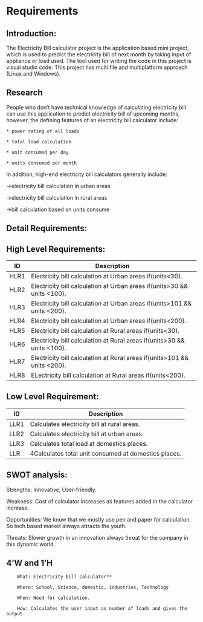 
# Requirements

## Introduction:  
The Electricity Bill calculator project is the application based mini project, which 
is used to predict the electricity bill of next month by taking input of appliance or load used. The tool used for writing the code in this project is visual studio code. This project has multi file and multiplatform approach (Linux and Windows).

## Research

People who don’t have technical knowledge of calculating electricity bill can use this application to predict electricity bill of upcoming months, however, the defining features of an electricity bill calculator include:

    * power rating of all loads

    * total load calculation

    * unit consumed per day

    * units consumed per month

In addition, high-end electricity bill calculators generally include:

->electricity bill calculation in urban areas

->electricity bill calculation in rural areas

->bill calculation based on units consume


## Detail Requirements:

## High Level Requirements:

| **ID**| **Description** |
| --- | --- |
| HLR1 | Electricity bill calculation at Urban areas if(units<30). |
| HLR2 | Electricity bill calculation at Urban areas if(units>30 && units <100). |
| HLR3 | Electricity bill calculation at Urban areas if(units>101 && units <200). |
| HLR4 | Electricity bill calculation at Urban areas if(units<200). |	
| HLR5 | Electricity bill calculation at Rural areas if(units<30). |
| HLR6 | Electricity bill calculation at Rural areas if(units>30 && units <100). |
| HLR7 | Electricity bill calculation at Rural areas if(units>101 && units <200). |	
| HLR8 | ELectricity bill calculation at Rural areas if(units<200). |

## Low Level Requirement:

| **ID**| **Description** |
| --- | --- |
| LLR1 | Calculates electricity bill at rural areas. |
| LLR2 | Calculates electricity bill at urban areas. |
| LLR3 | Calculates total load at domestics places. |
| LLR | 4Calculates total unit consumed at domestics places. |

## SWOT analysis:

Strengths: Innovative, User-friendly.

Weakness: Cost of calculator increases as features added in the calculator increase.

Opportunities: We know that we mostly use pen and paper for calculation. So tech based market always attracts the youth.

Threats: Slower growth in an innovation always threat for the company in this dynamic world.

## 4’W and 1’H

        What: Electricity bill calculator**

        Where: School, Science, domestic, industries, Technology

        When: Need for calculation.

        How: Calculates the user input as number of loads and gives the output.
